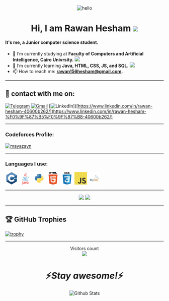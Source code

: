 <div align="center">
<img src="https://user-images.githubusercontent.com/1612112/213943678-c34cb1a9-94f9-4be0-86dd-8e2227fa4b8c.gif" alt="hello" align="center">
</div>

<h1 align="center" > Hi, I am Rawan Hesham <img src="https://media.giphy.com/media/mGcNjsfWAjY5AEZNw6/giphy.gif" width="50"></h1>

<h4> It's me, a Junior computer science student. </h4>

- 🔭 I’m currently studying at **Faculty of Computers and Artificial Intelligence, Cairo Univrsity.** <img src="https://media.giphy.com/media/fYSnHlufseco8Fh93Z/giphy.gif" width="30">
- 🌱 I’m currently learning **Java, HTML, CSS, JS, and SQL.** <img src="https://media.giphy.com/media/WUlplcMpOCEmTGBtBW/giphy.gif" width="30"> 
- 📫 How to reach me: **rawan156hesham@gmail.com.**

<hr/>

## 🔗 contact with me on:

[![Telegram](https://img.shields.io/badge/-TELEGRAM-2CA5E0?style=for-the-badge&logo=telegram&logoColor=white)](https://t.me/RawanHesham156)
[![Gmail](https://img.shields.io/badge/-GMAIL-D14836?style=for-the-badge&logo=gmail&logoColor=white)](mailto:rawan156hesham@gmail.com)
[![LinkedIn](https://img.shields.io/badge/-LINKEDIN-0077B5?style=for-the-badge&logo=linkedin&logoColor=white)]([https://www.linkedin.com/in/rawan-hesham-40600b262/](https://www.linkedin.com/in/rawan-hesham-%F0%9F%87%B5%F0%9F%87%B8-40600b262/)

<hr/>

<h3 align="left">Codeforces Profile:</h3>
<p align="left">
<a href="https://codeforces.com/profile/Rawan156" target="blank"><img align="center" src="https://raw.githubusercontent.com/rahuldkjain/github-profile-readme-generator/master/src/images/icons/Social/codeforces.svg" alt="mayazayn" height="30" width="40" /></a>
</p>

<hr/>

<h3> Languages I use: </h4>
<p align="left">
  <div align="left">
<code><img height="40" src="https://raw.githubusercontent.com/github/explore/80688e429a7d4ef2fca1e82350fe8e3517d3494d/topics/cpp/cpp.png"></code> <code><img height="40" src="https://raw.githubusercontent.com/devicons/devicon/master/icons/java/java-original-wordmark.svg"></code> <code><img height="40" src="https://raw.githubusercontent.com/github/explore/80688e429a7d4ef2fca1e82350fe8e3517d3494d/topics/python/python.png"></code> <code><img height="40" src="https://raw.githubusercontent.com/github/explore/80688e429a7d4ef2fca1e82350fe8e3517d3494d/topics/html/html.png"></code> <code><img height="40" src="https://raw.githubusercontent.com/github/explore/80688e429a7d4ef2fca1e82350fe8e3517d3494d/topics/css/css.png"></code> <code><img height="40" src="https://raw.githubusercontent.com/github/explore/80688e429a7d4ef2fca1e82350fe8e3517d3494d/topics/javascript/javascript.png"></code> <code><img height="40" src="https://raw.githubusercontent.com/github/explore/80688e429a7d4ef2fca1e82350fe8e3517d3494d/topics/mysql/mysql.png"></code>

  </div>
 </p>
<hr/>

<p align="center">
  
  <img src="https://github-readme-stats.vercel.app/api?username=rawanhesham15&hide=stars&show_icons=true&theme=dracula&line_height=32">
  <img src="https://github-readme-stats.vercel.app/api/top-langs/?username=rawanhesham15&count_private=true&theme=dracula">

</p>
<hr/>

## 🏆 GitHub Trophies

[![trophy](https://github-profile-trophy.vercel.app/?username=zhenye-na&theme=nord&column=7)](https://github.com/ryo-ma/github-profile-trophy)

<hr/>
<p align="center"> 
  Visitors count<br>
  <img src="https://profile-counter.glitch.me/rawanhesham15/count.svg" />
</p>

<h1 align='center'>⚡️<i>Stay awesome!</i>⚡️</h1>

<p align="center">
        <img src="https://raw.githubusercontent.com/mayhemantt/mayhemantt/Update/svg/Bottom.svg" alt="Github Stats" />
</p>
